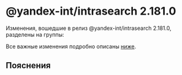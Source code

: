# @yandex-int/intrasearch 2.181.0

<!-- ЧЕЛОВЕЧЕСКОЕ ВСТУПЛЕНИЕ -->

Изменения, вошедшие в релиз @yandex-int/intrasearch 2.181.0, разделены на группы:

Все важные изменения подробно описаны [ниже](#Пояснения).

## Пояснения

